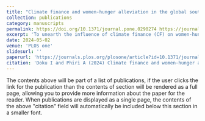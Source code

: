 ```yaml
---
title: "Climate finance and women-hunger alleviation in the global south: Is the Sub-Saharan Africa case any different?"
collection: publications
category: manuscripts
permalink: https://doi.org/10.1371/journal.pone.0290274 https://journals.plos.org/plosone/article?id=10.1371/journal.pone.0290274
excerpt: 'To unearth the influence of climate finance (CF) on women-hunger alleviation in Sub-Saharan Africa (SSA), the study used unbalanced panel data for 43 SSA countries for the period 2006–2018. Data was analysed using system-GMM to deal with the endogeneity problem inherent in the model, among other panel regression estimators. Also, the sensitivity of the estimates was carried out using panel fixed effect quantile regression. The findings showed that CF and its components have a significant effect on women-hunger alleviation in SSA, apart from FDI.'
date: 2024-05-02
venue: 'PLOS one'
slidesurl: ''
paperurl: 'https://journals.plos.org/plosone/article?id=10.1371/journal.pone.0290274'
citation: 'Doku I and Phiri A (2024) Climate finance and women-hunger alleviation in the global south: Is the Sub-Saharan Africa case any different? PLoS ONE 19(2): e0290274. https://doi.org/10.1371/journal.pone.0290274.'
---
```


The contents above will be part of a list of publications, if the user clicks the link for the publication than the contents of section will be rendered as a full page, allowing you to provide more information about the paper for the reader. When publications are displayed as a single page, the contents of the above "citation" field will automatically be included below this section in a smaller font.
